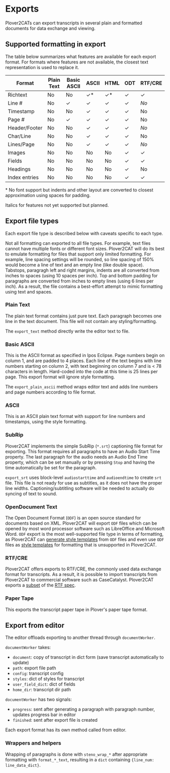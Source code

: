 # Exports

Plover2CATs can export transcripts in several plain and formatted documents for data exchange and viewing.

## Supported formatting in export

The table below summarizes what features are available for each export format. For formats where features are not available, the closest text representation is used to replace it.

Format        | Plain Text | Basic ASCII | ASCII     | HTML      | ODT     | RTF/CRE
---           | ---        | ---         | ---       | ---       | ---     | ---
Richtext      | No         | No          | &check;\* | &check;\* | &check; | &check;
Line \#       | No         | &check;     | &check;   | &check;   | &check; | *No*
Timestamp     | No         | No          | &check;   | &check;   | &check; | No
Page \#       | No         | &check;     | &check;   | &check;   | &check; | No
Header/Footer | No         | No          | &check;   | &check;   | &check; | *No*
Char/Line     | No         | No          | &check;   | &check;   | &check; | No
Lines/Page    | No         | No          | &check;   | &check;   | &check; | *No*
Images        | No         | No          | No        | No        | &check; | &check;
Fields        | No         | No          | No        | No        | &check; | &check;
Headings      | No         | No          | No        | No        | &check; | No
Index entries | No         | No          | No        | No        | &check; | &check;

\* No font support but indents and other layout are converted to closest approximation using spaces for padding.

Italics for features not yet supported but planned.

## Export file types

Each export file type is described below with caveats specific to each type.

Not all formatting can exported to all file types. For example, text files cannot have multiple fonts or different font sizes. Plover2CAT will do its best to emulate formatting for files that support only limited formatting. For example, line spacing settings will be rounded, so line spacing of 150% would become a line of text and an empty line (like double space). Tabstops, paragragh left and right margins, indents are all converted from inches to spaces (using 10 spaces per inch). Top and bottom padding for paragraphs are converted from inches to empty lines (using 6 lines per inch). As a result, the file contains a best-effort attempt to mimic formatting using text and spaces.

### Plain Text

The plain text format contains just pure text. Each paragraph becomes one line in the text document. This file will not contain any styling/formatting. 

The `export_text` method directly write the editor text to file.

### Basic ASCII

This is the ASCII format as specified in Ipos Eclipse. Page numbers begin on column 1, and are padded to 4 places. Each line of the text begins with line numbers starting on column 2, with text beginning on column 7 and is < 78 characters in length. Hard-coded into the code at this time is 25 lines per page. This export format will ignore style formatting.

The `export_plain_ascii` method wraps editor text and adds line numbers and page numbers according to file format.

### ASCII

This is an ASCII plain text format with support for line numbers and timestamps, using the style formatting.

### SubRip

Plover2CAT implements the simple SubRip (`*.srt`) captioning file format for exporting. This format requires all paragraphs to have an Audio Start Time property. The last paragraph for the audio needs an Audio End Time property, which can be set manually or by pressing `Stop` and having the time automatically be set for the paragraph. 

`export_srt` uses block-level `audiostarttime` and `audioendtime` to create `srt` file. This file is not ready for use as subtitles, as it does not have the proper line widths. Captioning/subtitling software will be needed to actually do syncing of text to sound.

### OpenDocument Text

The Open Document Format (`ODF`) is an open source standard for documents based on XML. Plover2CAT will export `ODF` files which can be opened by most word processor software such as LibreOffice and Microsoft Word. `ODF` export is the most well-supported file type in terms of formatting, as Plover2CAT can [generate style templates](howto/generatestyletemplate.md) from `ODF` files and even use `ODF` files as [style templates](../howto/generatestyletemplate.md) for formatting that is unsupported in Plover2CAT.

### RTF/CRE 

Plover2CAT offers exports to RTF/CRE, the commonly used data exchange format for transcripts. As a result, it is possible to import transcripts from Plover2CAT to commercial software such as CaseCatalyst. Plover2CAT exports a [subset](rtf_support.md) of the [RTF spec](https://web.archive.org/web/20201017075356/http://www.legalxml.org/workgroups/substantive/transcripts/cre-spec.htm).

### Paper Tape

This exports the transcript paper tape in Plover's paper tape format.

## Export from editor

The editor offloads exporting to another thread through `documentWorker`.

`documentWorker` takes:

- `document`: copy of transcript in dict form (save transcript automatically to update)
- `path`: export file path
- `config`: transcript config
- `styles`: dict of styles for transcript
- `user_field_dict`: dict of fields
- `home_dir`: transcript dir path

`documentWorker` has two signals:

- `progress`: sent after generating a paragraph with paragraph number, updates progress bar in editor
- `finished`: sent after export file is created

Each export format has its own method called from editor.

### Wrappers and helpers

Wrapping of paragraphs is done with `steno_wrap_*` after appropriate formatting with `format_*_text`, resulting in a `dict` containing `{line_num: line_data_dict}`. 